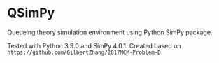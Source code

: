 # QSimPy

Queueing theory simulation environment using Python SimPy package. 

Tested with Python 3.9.0 and SimPy 4.0.1.
Created based on `https://github.com/GilbertZhang/2017MCM-Problem-D`